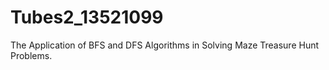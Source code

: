 # Tubes2_13521099
The Application of BFS and DFS Algorithms in Solving Maze Treasure Hunt Problems.
